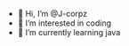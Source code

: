 - 👋 Hi, I’m @J-corpz
- 👀 I’m interested in coding
- 🌱 I’m currently learning java 
<!---
J-corpz/J-corpz is a ✨ special ✨ repository because its `README.md` (this file) appears on your GitHub profile.
You can click the Preview link to take a look at your changes.
--->
